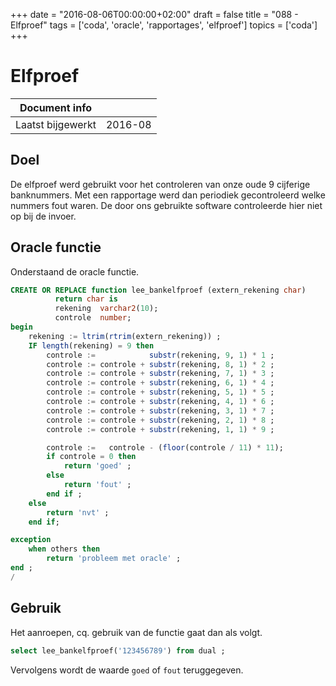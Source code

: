 +++
date = "2016-08-06T00:00:00+02:00"
draft = false
title = "088 - Elfproef"
tags = ['coda', 'oracle', 'rapportages', 'elfproef']
topics = ['coda']
+++

# Elfproef

| Document info       |                   |
|---------------------|-------------------|
| Laatst bijgewerkt   | 2016-08           |

## Doel
De elfproef werd gebruikt voor het controleren van onze oude 9 cijferige
banknummers.  Met een rapportage werd dan periodiek gecontroleerd welke nummers
fout waren. De door ons gebruikte software controleerde hier niet op bij de
invoer.

## Oracle functie
Onderstaand de oracle functie. 

```sql
CREATE OR REPLACE function lee_bankelfproef (extern_rekening char)
          return char is
          rekening  varchar2(10);
          controle  number;
begin
    rekening := ltrim(rtrim(extern_rekening)) ;
    IF length(rekening) = 9 then
        controle :=            substr(rekening, 9, 1) * 1 ;
        controle := controle + substr(rekening, 8, 1) * 2 ;
        controle := controle + substr(rekening, 7, 1) * 3 ;
        controle := controle + substr(rekening, 6, 1) * 4 ;
        controle := controle + substr(rekening, 5, 1) * 5 ;
        controle := controle + substr(rekening, 4, 1) * 6 ;
        controle := controle + substr(rekening, 3, 1) * 7 ;
        controle := controle + substr(rekening, 2, 1) * 8 ;
        controle := controle + substr(rekening, 1, 1) * 9 ;

        controle :=   controle - (floor(controle / 11) * 11);
        if controle = 0 then
            return 'goed' ;
        else
            return 'fout' ;
        end if ;
    else
        return 'nvt' ;
    end if;

exception
    when others then
        return 'probleem met oracle' ;
end ;
/
```

## Gebruik
Het aanroepen, cq. gebruik van de functie gaat dan als volgt.
```sql
select lee_bankelfproef('123456789') from dual ;
```

Vervolgens wordt de waarde `goed` of `fout` teruggegeven.


